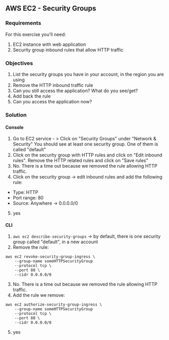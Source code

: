 ## AWS EC2 - Security Groups

### Requirements 

For this exercise you'll need:

1. EC2 instance with web application
2. Security group inbound rules that allow HTTP traffic

### Objectives

1. List the security groups you have in your account, in the region you are using
2. Remove the HTTP inbound traffic rule
3. Can you still access the application? What do you see/get?
4. Add back the rule
5. Can you access the application now?

### Solution

#### Console

1. Go to EC2 service - > Click on "Security Groups" under "Network & Security"
   You should see at least one security group. One of them is called "default"
2. Click on the security group with HTTP rules and click on "Edit inbound rules".
   Remove the HTTP related rules and click on "Save rules"
3. No. There is a time out because we removed the rule allowing HTTP traffic.
4. Click on the security group -> edit inbound rules and add the following rule:
  * Type: HTTP
  * Port range: 80
  * Source: Anywhere -> 0.0.0.0/0
5. yes

#### CLI

1. `aws ec2 describe-security-groups` -> by default, there is one security group called "default", in a new account
2. Remove the rule:

```
aws ec2 revoke-security-group-ingress \
    --group-name someHTTPSecurityGroup
    --protocol tcp \
    --port 80 \
    --cidr 0.0.0.0/0
```
3. No. There is a time out because we removed the rule allowing HTTP traffic.
4. Add the rule we remove:

```
aws ec2 authorize-security-group-ingress \
    --group-name someHTTPSecurityGroup
    --protocol tcp \
    --port 80 \
    --cidr 0.0.0.0/0
```
5. yes
